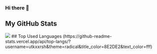 ### Hi there 👋

<!--
**utkxxrsh/utkxxrsh** is a ✨ _special_ ✨ repository because its `README.md` (this file) appears on your GitHub profile.

Here are some ideas to get you started:

- 🔭 I’m currently working on ...
- 🌱 I’m currently learning ...
- 👯 I’m looking to collaborate on ...
- 🤔 I’m looking for help with ...
- 💬 Ask me about ...
- 📫 How to reach me: ...
- 😄 Pronouns: ...
- ⚡ Fun fact: ...
-->
## My GitHub Stats
<img src="https://github-readme-stats.vercel.app/api?username=utkxxrsh&bg_color=30,e96443,904e95&title_color=8E2DE2&text_color=000000">
## Top Used Languages
(https://github-readme-stats.vercel.app/api/top-langs/?username=utkxxrsh&theme=radical&title_color=8E2DE2&text_color=fff)
